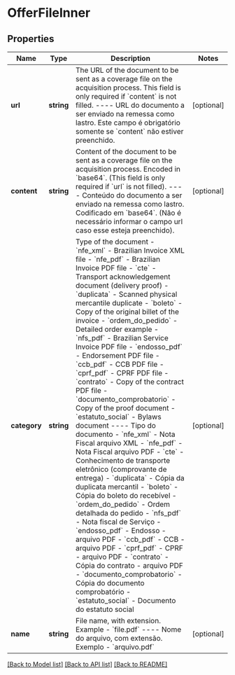 # OfferFileInner

## Properties
Name | Type | Description | Notes
------------ | ------------- | ------------- | -------------
**url** | **string** | The URL of the document to be sent as a coverage file on the acquisition process. This field is only required if &#x60;content&#x60; is not filled.  ----  URL do documento a ser enviado na remessa como lastro. Este campo é obrigatório somente se &#x60;content&#x60; não estiver preenchido. | [optional] 
**content** | **string** | Content of the document to be sent as a coverage file on the acquisition process. Encoded in &#x60;base64&#x60;. (This field is only required if &#x60;url&#x60; is not filled).  ----  Conteúdo do documento a ser enviado na remessa como lastro. Codificado em &#x60;base64&#x60;. (Não é necessário informar o campo url caso esse esteja preenchido). | [optional] 
**category** | **string** | Type of the document  - &#x60;nfe_xml&#x60; - Brazilian Invoice XML file - &#x60;nfe_pdf&#x60; - Brazilian Invoice PDF file - &#x60;cte&#x60; - Transport acknowledgement document (delivery proof) - &#x60;duplicata&#x60; - Scanned physical mercantile duplicate - &#x60;boleto&#x60; - Copy of the original billet of the invoice - &#x60;ordem_do_pedido&#x60; - Detailed order example - &#x60;nfs_pdf&#x60; - Brazilian Service Invoice PDF file - &#x60;endosso_pdf&#x60; - Endorsement PDF file - &#x60;ccb_pdf&#x60; - CCB PDF file - &#x60;cprf_pdf&#x60; - CPRF PDF file - &#x60;contrato&#x60; - Copy of the contract PDF file - &#x60;documento_comprobatorio&#x60; - Copy of the proof document - &#x60;estatuto_social&#x60; - Bylaws document  ----  Tipo do documento  - &#x60;nfe_xml&#x60; - Nota Fiscal arquivo XML - &#x60;nfe_pdf&#x60; - Nota Fiscal arquivo PDF - &#x60;cte&#x60; - Conhecimento de transporte eletrônico (comprovante de entrega) - &#x60;duplicata&#x60; - Cópia da duplicata mercantil - &#x60;boleto&#x60; - Cópia do boleto do recebível - &#x60;ordem_do_pedido&#x60; - Ordem detalhada do pedido - &#x60;nfs_pdf&#x60; - Nota fiscal de Serviço - &#x60;endosso_pdf&#x60; - Endosso - arquivo PDF - &#x60;ccb_pdf&#x60; - CCB - arquivo PDF - &#x60;cprf_pdf&#x60; - CPRF - arquivo PDF - &#x60;contrato&#x60; - Cópia do contrato - arquivo PDF - &#x60;documento_comprobatorio&#x60; - Cópia do documento comprobatório - &#x60;estatuto_social&#x60; - Documento do estatuto social | [optional] 
**name** | **string** | File name, with extension. Example - &#x60;file.pdf&#x60;  ----  Nome do arquivo, com extensão. Exemplo - &#x60;arquivo.pdf&#x60; | [optional] 

[[Back to Model list]](../../README.md#documentation-for-models) [[Back to API list]](../../README.md#documentation-for-api-endpoints) [[Back to README]](../../README.md)

